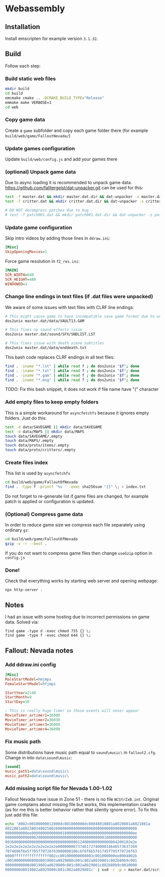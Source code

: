 # Webassembly

## Installation

Install emscripten for example version `3.1.32`.

## Build

Follow each step:

### Build static web files

```bash
mkdir build
cd build
emcmake cmake .. -DCMAKE_BUILD_TYPE="Release"
emmake make VERBOSE=1
cd web
```

### Copy game data

Create a `game` subfolder and copy each game folder there (for example `build/web/game/FalloutNevada/`)

### Update games configuration

Update `build/web/config.js` and add your games there

### (optional) Unpack game data

Due to async loading it is recommended to unpack game data. https://github.com/falltergeist/dat-unpacker.git can be used for this:

```sh
test -f master.dat && mkdir master.dat.dir && dat-unpacker -s master.dat -d master.dat.dir && rm master.dat && mv master.dat.dir master.dat
test -f critter.dat && mkdir critter.dat.dir && dat-unpacker -s critter.dat -d critter.dat.dir && rm critter.dat && mv critter.dat.dir critter.dat

# DO NOT decompress patches due to bug
# test -f patch001.dat && mkdir patch001.dat.dir && dat-unpacker -s patch001.dat -d patch001.dat.dir && rm patch001.dat && mv patch001.dat.dir patch001.dat
```

### Update game configuration

Skip intro videos by adding those lines in `ddraw.ini`:

```ini
[Misc]
SkipOpeningMovies=1
```

Force game resolution in `f2_res.ini`:

```ini
[MAIN]
SCR_WIDTH=640
SCR_HEIGHT=480
WINDOWED=1
```

### Change line endings in text files (if .dat files were unpacked)

We aware of some issues with text files with CLRF line endings:

```bash
# This might cause game to have incompatible save game format due to wrong global vars count
dos2unix master.dat/data/VAULT13.GAM

# This fixes no sound effects issue
dos2unix master.dat/sound/SFX/SNDLIST.LST

# This fixes issue with death scene subtitles
dos2unix master.dat/data/enddeath.txt

```

This bash code replaces CLRF endings in all text files:

```bash
find . -iname "*.lst" | while read f ; do dos2unix "$f"; done
find . -iname "*.txt" | while read f ; do dos2unix "$f"; done
find . -iname "*.gam" | while read f ; do dos2unix "$f"; done
find . -iname "*.msg" | while read f ; do dos2unix "$f"; done

```

TODO: Fix this bash snippet, it does not work if file name have "(" character

### Add empty files to keep empty folders

This is a simple workaround for `asyncfetchfs` because it ignores empty folders. Just do this:

```bash
test -d data/SAVEGAME || mkdir data/SAVEGAME
test -d data/MAPS || mkdir data/MAPS
touch data/SAVEGAME/.empty
touch data/MAPS/.empty
touch data/proto/items/.empty
touch data/proto/critters/.empty
```

### Create files index

This list is used by `asyncfetchfs`

```bash
cd build/web/game/FalloutOfNevada
find . -type f -printf '%s ' -exec sha256sum "{}" \; > index.txt
```

Do not forget to re-generate list if game files are changed, for example patch is applied or configuration is updated.

### (Optional) Compress game data

In order to reduce game size we compress each file separately using ordinary `gz`:

```bash
cd build/web/game/FalloutOfNevada
gzip -v -r --best .
```

If you do not want to compress game files then change `useGzip` option in `config.js`

### Done!

Check that everything works by starting web server and opening webpage:

```
npx http-server .
```

## Notes

I had an issue with some hosting due to incorrect permissions on game data. Solved via:

```
find game -type d -exec chmod 755 {} \;
find game -type f -exec chmod 644 {} \;
```

## Fallout: Nevada notes

### Add ddraw.ini config

```ini
[Misc]
MaleStartModel=hmjmps
FemaleStartModel=hfjmps

StartYear=2140
StartMonth=9
StartDay=10

; This is really huge timer so those events will never appear
MovieTimer_artimer1=36000
MovieTimer_artimer2=36030
MovieTimer_artimer3=36060
MovieTimer_artimer4=36090

```

### Fix music path

Some distributions have music path equal to `sound\music\` in `fallout2.cfg`. Change in into `data\sound\music`:

```ini
[sound]
music_path1=data\sound\music\
music_path2=data\sound\music\

```

### Add missing script file for Nevada 1.00-1.02

Fallout Nevada have issue in Zone 51 - there is no file `NCStrZxB.int`. Original game complains about missing file but works, this implementation crashes (as for me this is better behavior rather that silently ignore error). To fix this just add this file:

```sh
echo '8002c00100000012800dc001000000dc80048010801a8020801a8021801a
8022801a8023802480258026000000040000000600000000000000000000
0000000000ee0000000000000018000000000000000000000000000000ee
000000000000002000000000000000000000000000000108000000000000
003600000000000000000000000000000124000000000000004200102e2e
2e2e2e2e2e2e2e2e2e2e2e2e000000067374617274000014646573637269
7074696f6e5f705f70726f63000000106c6f6f6b5f61745f705f70726f63
0000ffffffffffffffff802cc001000000008003c001000000ee8004802b
c00100000000800d8019802a8029800c801c802a8029801c802b80b9c001
00000000800d8019802a8029800c801c802a8029801c802b80b9c0010000
0000800d8019802a8029800c801c802a8029801c' | xxd -r -p > master.dat/scripts/NCStrZxB.int
```
